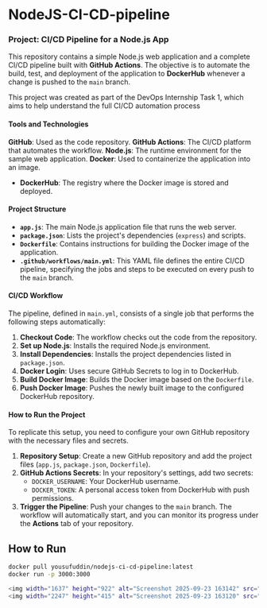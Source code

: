 # NodeJS-CI-CD-pipeline
### **Project: CI/CD Pipeline for a Node.js App**

This repository contains a simple Node.js web application and a complete CI/CD pipeline built with **GitHub Actions**. The objective is to automate the build, test, and deployment of the application to **DockerHub** whenever a change is pushed to the `main` branch.

This project was created as part of the DevOps Internship Task 1, which aims to help understand the full CI/CD automation process

#### **Tools and Technologies**
**GitHub**: Used as the code repository.
**GitHub Actions**: The CI/CD platform that automates the workflow.
**Node.js**: The runtime environment for the sample web application.
**Docker**: Used to containerize the application into an image.
* **DockerHub**: The registry where the Docker image is stored and deployed.

#### **Project Structure**
* **`app.js`**: The main Node.js application file that runs the web server.
* **`package.json`**: Lists the project's dependencies (`express`) and scripts.
* **`Dockerfile`**: Contains instructions for building the Docker image of the application.
* **`.github/workflows/main.yml`**: This YAML file defines the entire CI/CD pipeline, specifying the jobs and steps to be executed on every push to the `main` branch.

#### **CI/CD Workflow**

The pipeline, defined in `main.yml`, consists of a single job that performs the following steps automatically:

1.  **Checkout Code**: The workflow checks out the code from the repository.
2.  **Set up Node.js**: Installs the required Node.js environment.
3.  **Install Dependencies**: Installs the project dependencies listed in `package.json`.
4.  **Docker Login**: Uses secure GitHub Secrets to log in to DockerHub.
5.  **Build Docker Image**: Builds the Docker image based on the `Dockerfile`.
6.  **Push Docker Image**: Pushes the newly built image to the configured DockerHub repository.

#### **How to Run the Project**

To replicate this setup, you need to configure your own GitHub repository with the necessary files and secrets.

1.  **Repository Setup**: Create a new GitHub repository and add the project files (`app.js`, `package.json`, `Dockerfile`).
2.  **GitHub Actions Secrets**: In your repository's settings, add two secrets:
    * `DOCKER_USERNAME`: Your DockerHub username.
    * `DOCKER_TOKEN`: A personal access token from DockerHub with push permissions.
3.  **Trigger the Pipeline**: Push your changes to the `main` branch. The workflow will automatically start, and you can monitor its progress under the **Actions** tab of your repository.

## How to Run
```bash
docker pull yousufuddin/nodejs-ci-cd-pipeline:latest
docker run -p 3000:3000 

<img width="1637" height="922" alt="Screenshot 2025-09-23 163142" src="https://github.com/user-attachments/assets/87ea110e-f5fc-4b21-a8e9-2744728e6376" />
<img width="2247" height="415" alt="Screenshot 2025-09-23 163120" src="https://github.com/user-attachments/assets/e5f744e5-b3df-4a2e-853a-e5b79968c4e1" />
